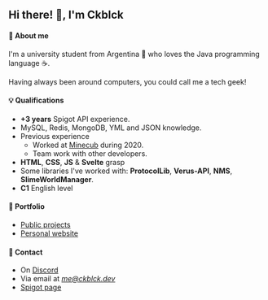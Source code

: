 ## Hi there! 👋, I'm Ckblck

#### :open_hands:  About me
I'm a university student from Argentina 🧉 who loves the Java programming language ☕.

 Having always been around computers, you could call me a tech geek!
 
#### 💡 **Qualifications**
* **+3 years** Spigot API experience.
* MySQL, Redis, MongoDB, YML and JSON knowledge.
* Previous experience
	* Worked at [Minecub](https://www.minecub.es/) during 2020.
	* Team work with other developers.
* **HTML**, **CSS**, **JS** & **Svelte** grasp
* Some libraries I've worked with: **ProtocolLib**, **Verus-API**, **NMS**, **SlimeWorldManager**.
* **C1** English level
#### 💼 **Portfolio**
* [Public projects](https://github.com/Ckblck?tab=repositories)
* [Personal website](https://ckblck.dev)
#### 💬 **Contact**
* On [Discord](todo)
* Via email at *me@ckblck.dev*
* [Spigot page](https://www.spigotmc.org/members/ckblck.418385/)
